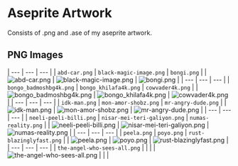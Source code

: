 # Aseprite Artwork
Consists of .png and .ase of my aseprite artwork.

## PNG Images
| --- | --- | --- |
| `abd-car.png` | `black-magic-image.png` | `bongi.png` |
| ![abd-car.png](./png/abd-car.png) | ![black-magic-image.png](./png/black-magic-image.png) | ![bongi.png](./png/bongi.png) |
| --- | --- | --- |
| `bongo_badmoshbg4k.png` | `bongo_khilafa4k.png` | `cowvader4k.png` |
| ![bongo_badmoshbg4k.png](./png/bongo_badmoshbg4k.png) | ![bongo_khilafa4k.png](./png/bongo_khilafa4k.png) | ![cowvader4k.png](./png/cowvader4k.png) |
| --- | --- | --- |
| `idk-man.png` | `mon-amor-shobz.png` | `mr-angry-dude.png` |
| ![idk-man.png](./png/idk-man.png) | ![mon-amor-shobz.png](./png/mon-amor-shobz.png) | ![mr-angry-dude.png](./png/mr-angry-dude.png) |
| --- | --- | --- |
| `neeli-peeli-billi.png` | `nisar-mei-teri-galiyon.png` | `numas-reality.png` |
| ![neeli-peeli-billi.png](./png/neeli-peeli-billi.png) | ![nisar-mei-teri-galiyon.png](./png/nisar-mei-teri-galiyon.png) | ![numas-reality.png](./png/numas-reality.png) |
| --- | --- | --- |
| `peela.png` | `poyo.png` | `rust-blazinglyfast.png` |
| ![peela.png](./png/peela.png) | ![poyo.png](./png/poyo.png) | ![rust-blazinglyfast.png](./png/rust-blazinglyfast.png) |
| --- | --- | --- |
| `the-angel-who-sees-all.png` |   |   |
| ![the-angel-who-sees-all.png](./png/the-angel-who-sees-all.png) |   |   |
